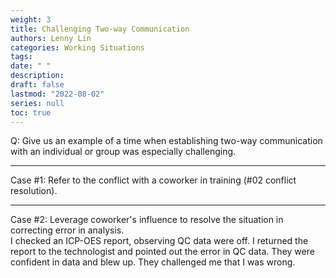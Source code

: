 ```yaml
---
weight: 3
title: Challenging Two-way Communication
authors: Lenny Lin
categories: Working Situations
tags: 
date: " "
description: 
draft: false
lastmod: "2022-08-02"
series: null
toc: true
---
```



Q: Give us an example of a time when establishing two-way communication with an individual or group was especially challenging.  

---
Case #1: Refer to the conflict with a coworker in training (#02 conflict resolution).  

---
Case #2: Leverage coworker's influence to resolve the situation in correcting error in analysis.  
I checked an ICP-OES report, observing QC data were off.  I returned the report to the technologist and pointed out the error in QC data.  They were confident in data and blew up.  They challenged me that I was wrong. 



